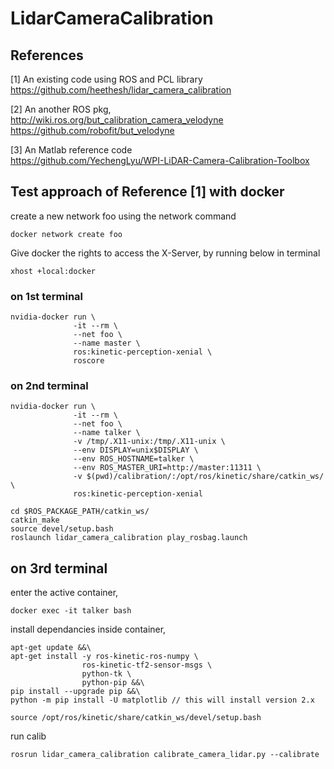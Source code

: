 # LidarCameraCalibration
## References

[1] An existing code using ROS and PCL library \
https://github.com/heethesh/lidar_camera_calibration

[2] An another ROS pkg, \
http://wiki.ros.org/but_calibration_camera_velodyne \
https://github.com/robofit/but_velodyne

[3] An Matlab reference code \
https://github.com/YechengLyu/WPI-LiDAR-Camera-Calibration-Toolbox

## Test approach of Reference [1] with docker

create a new network foo using the network command
```
docker network create foo
```
Give docker the rights to access the X-Server, by running below in terminal
```
xhost +local:docker
```

### on 1st terminal
```
nvidia-docker run \
              -it --rm \
              --net foo \
              --name master \
              ros:kinetic-perception-xenial \
              roscore
```

### on 2nd terminal

```
nvidia-docker run \
              -it --rm \
              --net foo \
              --name talker \
              -v /tmp/.X11-unix:/tmp/.X11-unix \
              --env DISPLAY=unix$DISPLAY \
              --env ROS_HOSTNAME=talker \
              --env ROS_MASTER_URI=http://master:11311 \
              -v $(pwd)/calibration/:/opt/ros/kinetic/share/catkin_ws/ \
              ros:kinetic-perception-xenial

cd $ROS_PACKAGE_PATH/catkin_ws/
catkin_make
source devel/setup.bash
roslaunch lidar_camera_calibration play_rosbag.launch
```

## on 3rd terminal
enter the active container,
```
docker exec -it talker bash
```

install dependancies inside container,
```
apt-get update &&\
apt-get install -y ros-kinetic-ros-numpy \
                ros-kinetic-tf2-sensor-msgs \
                python-tk \
                python-pip &&\
pip install --upgrade pip &&\
python -m pip install -U matplotlib // this will install version 2.x

source /opt/ros/kinetic/share/catkin_ws/devel/setup.bash
```

run calib
```
rosrun lidar_camera_calibration calibrate_camera_lidar.py --calibrate
```
